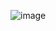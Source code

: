 ![image](https://user-images.githubusercontent.com/36649115/51585467-56aedb00-1e8e-11e9-9a4e-4d348cec4c68.png)

